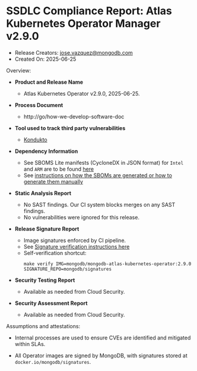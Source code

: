 SSDLC Compliance Report: Atlas Kubernetes Operator Manager v2.9.0
=================================================================

- Release Creators: jose.vazquez@mongodb.com
- Created On:       2025-06-25

Overview:

- **Product and Release Name**

    - Atlas Kubernetes Operator v2.9.0, 2025-06-25.

- **Process Document**
  - http://go/how-we-develop-software-doc

- **Tool used to track third party vulnerabilities**
  - [Kondukto](https://arcticglow.kondukto.io/)

- **Dependency Information**
  - See SBOMS Lite manifests (CycloneDX in JSON format) for `Intel` and `ARM` are to be found [here](.)
  - See [instructions on how the SBOMs are generated or how to generate them manually](../../dev/image-sboms.md)

- **Static Analysis Report**
  - No SAST findings. Our CI system blocks merges on any SAST findings.
  - No vulnerabilities were ignored for this release.

- **Release Signature Report**
  - Image signatures enforced by CI pipeline.
  - See [Signature verification instructions here](../../dev/signed-images.md)
  - Self-verification shortcut:
    ```shell
    make verify IMG=mongodb/mongodb-atlas-kubernetes-operator:2.9.0 SIGNATURE_REPO=mongodb/signatures
    ```

- **Security Testing Report**
  - Available as needed from Cloud Security.

- **Security Assessment Report**
  - Available as needed from Cloud Security.

Assumptions and attestations:

- Internal processes are used to ensure CVEs are identified and mitigated within SLAs.

- All Operator images are signed by MongoDB, with signatures stored at `docker.io/mongodb/signatures`.
